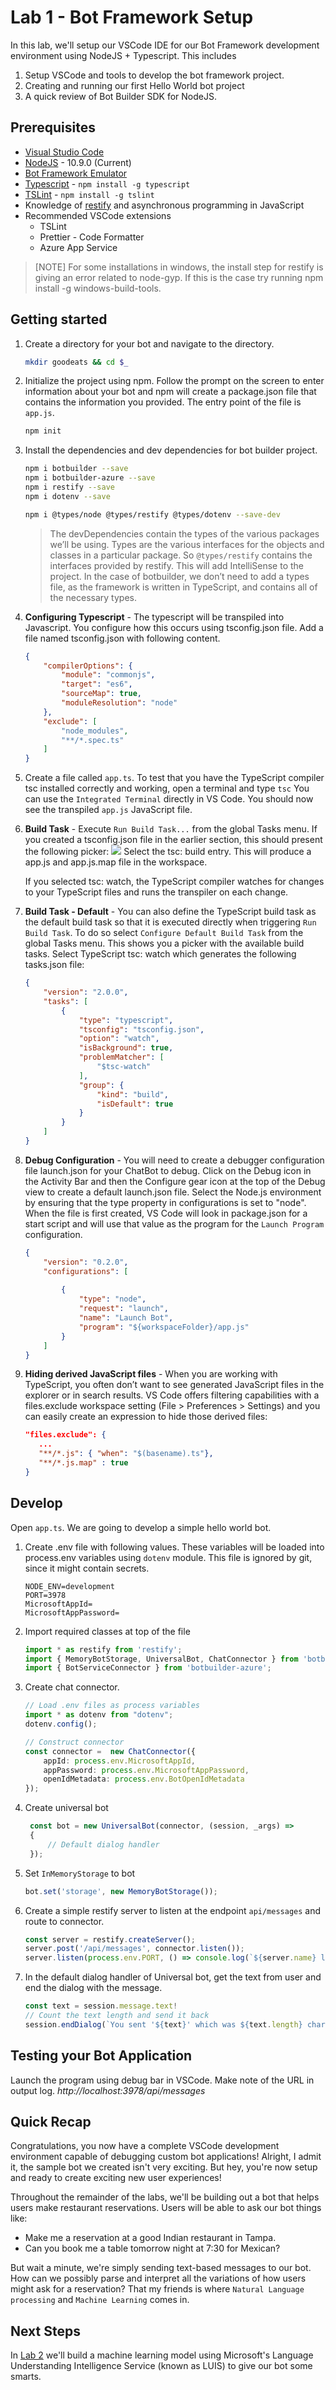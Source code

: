 # Lab 1 - Bot Framework Setup

In this lab, we'll setup our VSCode IDE for our Bot Framework development environment using NodeJS + Typescript. This includes

1. Setup VSCode and tools to develop the bot framework project.
2. Creating and running our first Hello World bot project
3. A quick review of Bot Builder SDK for NodeJS.

## Prerequisites

* [Visual Studio Code](https://code.visualstudio.com)
* [NodeJS](https://nodejs.org/en/) - 10.9.0 (Current)
* [Bot Framework Emulator](https://github.com/Microsoft/BotFramework-Emulator/releases/tag/v3.5.36)
* [Typescript](https://www.typescriptlang.org/index.html#download-links) - `npm install -g typescript`
* [TSLint](https://github.com/palantir/tslint) - `npm install -g tslint`
* Knowledge of [restify](http://restify.com) and asynchronous programming in JavaScript
* Recommended VSCode extensions
     * TSLint 
     * Prettier - Code Formatter
     * Azure App Service

>[NOTE] For some installations in windows, the install step for restify is giving an error related to node-gyp. If this is the case try running npm install -g windows-build-tools.

## Getting started

1. Create a directory for your bot and navigate to the directory.
    ```sh
    mkdir goodeats && cd $_
    ```
2. Initialize the project using npm. Follow the prompt on the screen to enter information about your bot and npm will create a package.json file that contains the information you provided. The entry point of the file is `app.js`.
    ```sh
    npm init
    ```
3. Install the dependencies and dev dependencies for bot builder project.
    ```sh
    npm i botbuilder --save
    npm i botbuilder-azure --save
    npm i restify --save
    npm i dotenv --save

    npm i @types/node @types/restify @types/dotenv --save-dev
    ```
    >The devDependencies contain the types of the various packages we’ll be using. Types are the various interfaces for the objects and classes in a particular package. So `@types/restify` contains the interfaces provided by restify. This will add IntelliSense to the project. In the case of botbuilder, we don’t need to add a types file, as the framework is written in TypeScript, and contains all of the necessary types.
4. **Configuring Typescript** - The typescript will be transpiled into Javascript. You configure how this occurs using tsconfig.json file. Add a file named tsconfig.json with following content.
    ```json
    {
        "compilerOptions": {
            "module": "commonjs",
            "target": "es6",
            "sourceMap": true,
            "moduleResolution": "node"
        },
        "exclude": [
            "node_modules",
            "**/*.spec.ts"
        ]
    }
    ```
5. Create a file called `app.ts`. To test that you have the TypeScript compiler tsc installed correctly and working, open a terminal and type `tsc` You can use the `Integrated Terminal` directly in VS Code. You should now see the transpiled `app.js` JavaScript file.

6. **Build Task** - Execute `Run Build Task...` from the global Tasks menu. If you created a tsconfig.json file in the earlier section, this should present the following picker:
![](../images/setup/typescript-build.png)
    Select the tsc: build entry. This will produce a app.js and app.js.map file in the workspace.

    If you selected tsc: watch, the TypeScript compiler watches for changes to your TypeScript files and runs the transpiler on each change.
7. **Build Task - Default** - You can also define the TypeScript build task as the default build task so that it is executed directly when triggering `Run Build Task`. To do so select `Configure Default Build Task` from the global Tasks menu. This shows you a picker with the available build tasks. Select TypeScript tsc: watch which generates the following tasks.json file:
    ```json
    {
        "version": "2.0.0",
        "tasks": [
            {
                "type": "typescript",
                "tsconfig": "tsconfig.json",
                "option": "watch",
                "isBackground": true,
                "problemMatcher": [
                    "$tsc-watch"
                ],
                "group": {
                    "kind": "build",
                    "isDefault": true
                }
            }
        ]
    }
    ```
8. **Debug Configuration** - You will need to create a debugger configuration file launch.json for your ChatBot to debug. Click on the Debug icon in the Activity Bar and then the Configure gear icon at the top of the Debug view to create a default launch.json file. Select the Node.js environment by ensuring that the type property in configurations is set to "node". When the file is first created, VS Code will look in package.json for a start script and will use that value as the program for the `Launch Program` configuration.
    ```json
    {
        "version": "0.2.0",
        "configurations": [
            
            {
                "type": "node",
                "request": "launch",
                "name": "Launch Bot",
                "program": "${workspaceFolder}/app.js"
            }
        ]
    }
    ```
9. **Hiding derived JavaScript files** -  When you are working with TypeScript, you often don’t want to see generated JavaScript files in the explorer or in search results. VS Code offers filtering capabilities with a files.exclude workspace setting (File > Preferences > Settings) and you can easily create an expression to hide those derived files:
    ```json
    "files.exclude": {
       ...
       "**/*.js": { "when": "$(basename).ts"},
       "**/*.js.map" : true
   }
    ```

## Develop

Open `app.ts`. We are going to develop a simple hello world bot.
1. Create .env file with following values. These variables will be loaded into process.env variables using `dotenv` module. This file is ignored by git, since it might contain secrets.
    ```
    NODE_ENV=development
    PORT=3978
    MicrosoftAppId=
    MicrosoftAppPassword=
    ```
2. Import required classes at top of the file
    ```typescript
    import * as restify from 'restify';
    import { MemoryBotStorage, UniversalBot, ChatConnector } from 'botbuilder';
    import { BotServiceConnector } from 'botbuilder-azure';
    ```
3. Create chat connector. 
    ```typescript
    // Load .env files as process variables
    import * as dotenv from "dotenv";
    dotenv.config();

    // Construct connector
    const connector =  new ChatConnector({
        appId: process.env.MicrosoftAppId,
        appPassword: process.env.MicrosoftAppPassword,
        openIdMetadata: process.env.BotOpenIdMetadata
    });
    ```

4. Create universal bot
   ```typescript
    const bot = new UniversalBot(connector, (session, _args) => 
    {
        // Default dialog handler
    });
   ```
5. Set `InMemoryStorage` to bot
    ```typescript
    bot.set('storage', new MemoryBotStorage());
    ```
6. Create a simple restify server to listen at the endpoint `api/messages` and route to connector.
    ```typescript
    const server = restify.createServer();
    server.post('/api/messages', connector.listen());
    server.listen(process.env.PORT, () => console.log(`${server.name} listening to ${server.url}`));
    ```
7. In the default dialog handler of Universal bot, get the text from user and end the dialog with the message.
    ```typescript
    const text = session.message.text!
    // Count the text length and send it back
    session.endDialog(`You sent '${text}' which was ${text.length} characters`);
    ```

## Testing your Bot Application

Launch the program using debug bar in VSCode. Make note of the URL in output log.
*http://localhost:3978/api/messages*

## Quick Recap

Congratulations, you now have a complete VSCode development environment capable of debugging custom bot applications! Alright, I admit it, the sample bot we created isn't very exciting. But hey, you're now setup and ready to create exciting new user experiences!

Throughout the remainder of the labs, we'll be building out a bot that helps users make restaurant reservations. Users will be able to ask our bot things like:

* Make me a reservation at a good Indian restaurant in Tampa.
* Can you book me a table tomorrow night at 7:30 for Mexican?

But wait a minute, we're simply sending text-based messages to our bot. How can we possibly parse and interpret all the variations of how users might ask for a reservation? That my friends is where `Natural Language processing` and `Machine Learning` comes in.

## Next Steps

In [Lab 2](../2-luis) we'll build a machine learning model using Microsoft's Language Understanding Intelligence Service (known as LUIS) to give our bot some smarts.